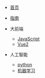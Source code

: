 <!-- 侧边导航栏配置页面 -->

* [首页](README)
* [指南](guide)
* 大前端
    * [JavaScript](FrontEnd/javascript.md)
    * [Vue2](FrontEnd/Vue.md)

* 人工智能
    * [python](MachineLearning/python.md)
    * [机器学习](MachineLearning/ML.md)